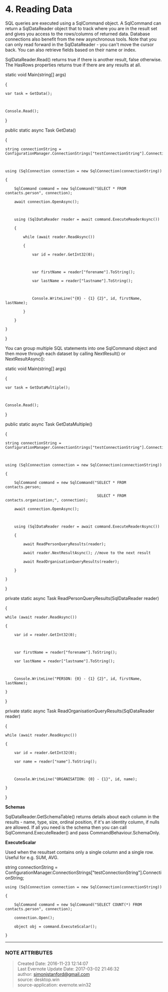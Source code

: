 # 4\. Reading Data

SQL queries are executed using a SqlCommand object. A SqlCommand can return a
SqlDataReader object that to track where you are in the result set and gives
you access to the rows/columns of returned data. Database connections also
benefit from the new asynchronous tools. Note that you can only read forward
in the SqlDataReader - you can't move the cursor back. You can also retrieve
fields based on their name or index.

  

SqlDataReader.Read() returns true if there is another result, false otherwise.
The HasRows properties returns true if there are any results at all.

  

static void Main(string[] args)

{

    var task = GetData();

  

    Console.Read();

}

  

public static async Task GetData()

{

    string connectionString = ConfigurationManager.ConnectionStrings["testConnectionString"].ConnectionString;

  

    using (SqlConnection connection = new SqlConnection(connectionString))

    {

        SqlCommand command = new SqlCommand("SELECT * FROM contacts.person", connection);

        await connection.OpenAsync();

  

        using (SqlDataReader reader = await command.ExecuteReaderAsync())

        {

            while (await reader.ReadAsync())

            {

                var id = reader.GetInt32(0);

  

                var firstName = reader["forename"].ToString();

                var lastName = reader["lastname"].ToString();

  

                Console.WriteLine("{0} - {1} {2}", id, firstName, lastName);

            }

        }

    }

}

  

You can group multiple SQL statements into one SqlCommand object and then move
through each dataset by calling NextResult() or NextResultAsync():

  

static void Main(string[] args)

{

    var task = GetDataMultiple();

  

    Console.Read();

}

  

public static async Task GetDataMultiple()

{

    string connectionString = ConfigurationManager.ConnectionStrings["testConnectionString"].ConnectionString;

  

    using (SqlConnection connection = new SqlConnection(connectionString))

    {

        SqlCommand command = new SqlCommand("SELECT * FROM contacts.person;

                                             SELECT * FROM contacts.organisation;", connection);

        await connection.OpenAsync();

  

        using (SqlDataReader reader = await command.ExecuteReaderAsync())

        {

            await ReadPersonQueryResults(reader);

            await reader.NextResultAsync(); //move to the next result

            await ReadOrganisationQueryResults(reader);

        }

    }

}

  

private static async Task ReadPersonQueryResults(SqlDataReader reader)

{

    while (await reader.ReadAsync())

    {

        var id = reader.GetInt32(0);

  

        var firstName = reader["forename"].ToString();

        var lastName = reader["lastname"].ToString();

  

        Console.WriteLine("PERSON: {0} - {1} {2}", id, firstName, lastName);

    }

}

  

private static async Task ReadOrganisationQueryResults(SqlDataReader reader)

{

    while (await reader.ReadAsync())

    {

        var id = reader.GetInt32(0);

        var name = reader["name"].ToString();

  

        Console.WriteLine("ORGANISATION: {0} - {1}", id, name);

    }

}

  

  

 **Schemas**

SqlDataReader.GetSchemaTable() returns details about each column in the
results - name, type, size, ordinal position, if it's an identity column, if
nulls are allowed. If all you need is the schema then you can call
SqlCommand.ExecuteReader() and pass CommandBehaviour.SchemaOnly.

  

  

 **ExecuteScalar**

Used when the resultset contains only a single column and a single row. Useful
for e.g. SUM, AVG.

  

string connectionString =
ConfigurationManager.ConnectionStrings["testConnectionString"].ConnectionString;

  

    using (SqlConnection connection = new SqlConnection(connectionString))

    {

        SqlCommand command = new SqlCommand("SELECT COUNT(*) FROM contacts.person", connection);

        connection.Open();

        object obj = command.ExecuteScalar();

    }

  


---
### NOTE ATTRIBUTES
>Created Date: 2016-11-23 12:14:07  
>Last Evernote Update Date: 2017-03-02 21:46:32  
>author: simonjstanford@gmail.com  
>source: desktop.win  
>source-application: evernote.win32  